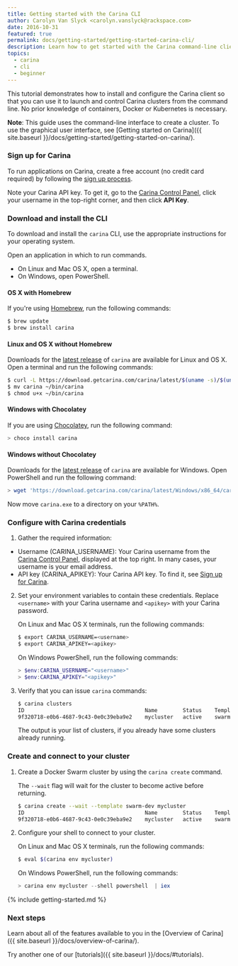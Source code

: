 ```yaml
---
title: Getting started with the Carina CLI
author: Carolyn Van Slyck <carolyn.vanslyck@rackspace.com>
date: 2016-10-31
featured: true
permalink: docs/getting-started/getting-started-carina-cli/
description: Learn how to get started with the Carina command-line client (CLI) by installing, configuring, and performing commands
topics:
  - carina
  - cli
  - beginner
---
```


This tutorial demonstrates how to install and configure the Carina client so that you can use it to launch and control Carina clusters from the command line. No prior knowledge of containers, Docker or Kubernetes is necessary.

**Note**: This guide uses the command-line interface to create a cluster. To use the graphical user interface, see [Getting started on Carina]({{ site.baseurl }}/docs/getting-started/getting-started-on-carina/).

### Sign up for Carina

To run applications on Carina, create a free account (no credit card required) by following the [sign up process](https://app.getcarina.com/app/signup).

Note your Carina API key. To get it, go to the [Carina Control Panel](https://app.getcarina.com), click your username in the top-right corner, and then click **API Key**.

### Download and install the CLI

To download and install the `carina` CLI, use the appropriate instructions for your operating system.

Open an application in which to run commands.

* On Linux and Mac OS X, open a terminal.
* On Windows, open PowerShell.

#### OS X with Homebrew

If you're using [Homebrew](http://brew.sh/), run the following commands:

```bash
$ brew update
$ brew install carina
```

#### Linux and OS X without Homebrew

Downloads for the [latest release](https://github.com/getcarina/carina/releases/latest) of `carina` are available for Linux and OS X. Open a terminal and run the following commands:

```bash
$ curl -L https://download.getcarina.com/carina/latest/$(uname -s)/$(uname -m)/carina -o carina
$ mv carina ~/bin/carina
$ chmod u+x ~/bin/carina
```

#### Windows with Chocolatey

If you are using [Chocolatey](http://chocolatey.org/), run the following command:

```powershell
> choco install carina
```

#### Windows without Chocolatey

Downloads for the [latest release](https://github.com/getcarina/carina/releases/latest) of `carina` are available for Windows. Open PowerShell and run the following command:

```powershell
> wget 'https://download.getcarina.com/carina/latest/Windows/x86_64/carina.exe' -OutFile carina.exe
```

Now move `carina.exe` to a directory on your `%PATH%`.

### Configure with Carina credentials

1. Gather the required information:
  * Username (CARINA_USERNAME): Your Carina username from the [Carina Control Panel](https://app.getcarina.com), displayed at the top right. In many cases, your username is your email address.
  * API key (CARINA_APIKEY): Your Carina API key. To find it, see [Sign up for Carina](#sign-up-for-carina).

2. Set your environment variables to contain these credentials. Replace `<username>` with your Carina username and `<apikey>` with your Carina password.

    On Linux and Mac OS X terminals, run the following commands:

    ```bash
    $ export CARINA_USERNAME=<username>
    $ export CARINA_APIKEY=<apikey>
    ```

    On Windows PowerShell, run the following commands:

    ```powershell
    > $env:CARINA_USERNAME="<username>"
    > $env:CARINA_APIKEY="<apikey>"
    ```

3. Verify that you can issue `carina` commands:

    ```bash
    $ carina clusters
    ID                                      Name        Status    Template    Nodes
    9f320718-e0b6-4687-9c43-0e0c39eba9e2    mycluster   active    swarm-dev   1
    ```

    The output is your list of clusters, if you already have some clusters already running.

### Create and connect to your cluster

1. Create a Docker Swarm cluster by using the `carina create` command.

    The `--wait` flag will wait for the cluster to become active before returning.

    ```bash
    $ carina create --wait --template swarm-dev mycluster
    ID                                      Name        Status    Template    Nodes
    9f320718-e0b6-4687-9c43-0e0c39eba9e2    mycluster   active    swarm-dev   1
    ```

1. Configure your shell to connect to your cluster.

    On Linux and Mac OS X terminals, run the following commands:

    ```bash
    $ eval $(carina env mycluster)
    ```

    On Windows PowerShell, run the following commands:

    ```powershell
    > carina env mycluster --shell powershell  | iex
    ```

{% include getting-started.md %}

### Next steps

Learn about all of the features available to you in the [Overview of Carina]({{ site.baseurl }}/docs/overview-of-carina/).

Try another one of our [tutorials]({{ site.baseurl }}/docs/#tutorials).
